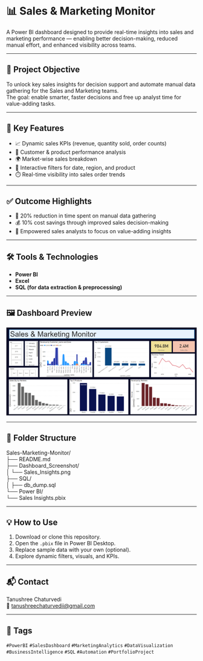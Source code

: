 # 📊 Sales & Marketing Monitor

A Power BI dashboard designed to provide real-time insights into sales and marketing performance — enabling better decision-making, reduced manual effort, and enhanced visibility across teams.

---

## 🎯 Project Objective

To unlock key sales insights for decision support and automate manual data gathering for the Sales and Marketing teams.  
The goal: enable smarter, faster decisions and free up analyst time for value-adding tasks.

---

## 🧩 Key Features

- 📈 Dynamic sales KPIs (revenue, quantity sold, order counts)
- 🧠 Customer & product performance analysis
- 🌍 Market-wise sales breakdown
- 📅 Interactive filters for date, region, and product
- ⏱️ Real-time visibility into sales order trends

---

## ✅ Outcome Highlights

- 🔁 20% reduction in time spent on manual data gathering
- 💰 10% cost savings through improved sales decision-making
- 🧠 Empowered sales analysts to focus on value-adding insights

---

## 🛠 Tools & Technologies

- **Power BI**
- **Excel**
- **SQL (for data extraction & preprocessing)**

---

## 🖼️ Dashboard Preview

![Sales Dashboard Preview](Dashboard_Screenshot/Sales-Insights.png)

---

## 📁 Folder Structure

Sales-Marketing-Monitor/  
├── README.md  
├── Dashboard_Screenshot/  
│   └── Sales_Insights.png  
├── SQL/  
│   ├── db_dump.sql  
└── Power BI/  
    └── Sales Insights.pbix  

---

## 💡 How to Use

1. Download or clone this repository.
2. Open the `.pbix` file in Power BI Desktop.
3. Replace sample data with your own (optional).
4. Explore dynamic filters, visuals, and KPIs.

---

## 📬 Contact

Tanushree Chaturvedi  
📧 tanushreechaturvedii@gmail.com

---

## 🔖 Tags

`#PowerBI` `#SalesDashboard` `#MarketingAnalytics` `#DataVisualization` `#BusinessIntelligence` `#SQL` `#Automation` `#PortfolioProject`


